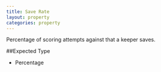```yaml
---
title: Save Rate
layout: property
categories: property
---
```


Percentage of scoring attempts against that a keeper saves.

##Expected Type

*   Percentage
